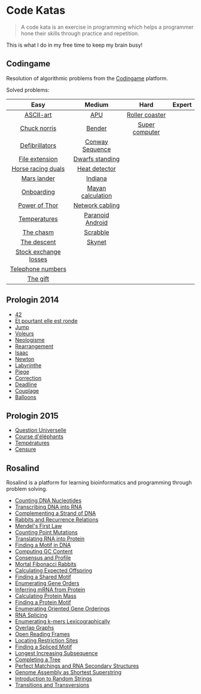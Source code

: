 # Code Katas
> A code kata is an exercise in programming which helps a programmer hone their skills through practice and repetition.

This is what I do in my free time to keep my brain busy!

## Codingame

Resolution of algorithmic problems from the [Codingame](http://www.codingame.com/) platform.

Solved problems:

| Easy | Medium | Hard | Expert
| :---: | :---: | :---: | :---: |
[ASCII-art](codingame/easy/ascii-art.py) | [APU](codingame/medium/apu.py)| [Roller coaster](codingame/hard/roller_coaster.py) |
[Chuck norris](codingame/easy/chuck_norris.py) | [Bender](codingame/medium/bender.py) | [Super computer](codingame/hard/super_computer.py)|
[Defibrillators](codingame/easy/defibrillators.py) | [Conway Sequence](codingame/medium/conway_sequence.py) ||
[File extension](codingame/easy/file_extension.py) | [Dwarfs standing](codingame/medium/dwarfs_standing.py) ||
[Horse racing duals](codingame/easy/horse-racing_duals.py) | [Heat detector](codingame/medium/heat_detector.py) ||
[Mars lander](codingame/easy/mars_lander.py) | [Indiana](codingame/medium/indiana.py) ||
[Onboarding](codingame/easy/onboarding.py) | [Mayan calculation](codingame/medium/mayan_calculation.py) ||
[Power of Thor](codingame/easy/power_of_thor.py) | [Network cabling](codingame/medium/network_cabling.py) ||
[Temperatures](codingame/easy/temperatures.py) | [Paranoid Android](codingame/medium/paranoid_android.py) ||
[The chasm](codingame/easy/the_chasm.py) | [Scrabble](codingame/medium/scrabble.py) ||
[The descent](codingame/easy/the_descent.py) | [Skynet](codingame/medium/skynet.py) ||
 | [Stock exchange losses](codingame/medium/stock_exchange_losses.py) ||
 | [Telephone numbers](codingame/medium/telephone_numbers.py) ||
 | [The gift](codingame/medium/the_gift.py) ||

## Prologin 2014
- [42](prologin/2014/1_42.py)
- [Et pourtant elle est ronde](prologin/2014/2_et_pourtant_elle_est_ronde.py)
- [Jump](prologin/2014/3_jump.py)
- [Voleurs](prologin/2014/4_voleurs.py)
- [Neologisme](prologin/2014/5_neologisme.py)
- [Rearrangement](prologin/2014/6_rearrangement.py)
- [Isaac](prologin/2014/7_isaac.py)
- [Newton](prologin/2014/8_newton.py)
- [Labyrinthe](prologin/2014/9_labyrinthe.py)
- [Piege](prologin/2014/10_piege.py)
- [Correction](prologin/2014/11_correction.py)
- [Deadline](prologin/2014/12_deadline.py)
- [Couplage](prologin/2014/13_couplage.py)
- [Balloons](prologin/2014/15_balloons.py)

## Prologin 2015
- [Question Universelle](prologin/2015/1_question-universelle.py)
- [Course d'éléphants](prologin/2015/2_course-elephants.py)
- [Températures](prologin/2015/3_temperatures.py)
- [Censure](prologin/2015/4_censure.py)

## Rosalind
Rosalind is a platform for learning bioinformatics and programming through problem solving.
- [Counting DNA Nucleotides](rosalind/dna.py)
- [Transcribing DNA into RNA](rosalind/rna.py)
- [Complementing a Strand of DNA](rosalind/recv.py)
- [Rabbits and Recurrence Relations](rosalind/fib.py)
- [Mendel's First Law](rosalind/iprb.py)
- [Counting Point Mutations](rosalind/hamm.py)
- [Translating RNA into Protein](rosalind/prot.py)
- [Finding a Motif in DNA](rosalind/subs.py)
- [Computing GC Content](rosalind/gc.py)
- [Consensus and Profile](rosalind/cons.py)
- [Mortal Fibonacci Rabbits](rosalind/fibd.py)
- [Calculating Expected Offspring](rosalind/iev.py)
- [Finding a Shared Motif](rosalind/lcsm.py)
- [Enumerating Gene Orders](rosalind/perm.py)
- [Inferring mRNA from Protein](rosalind/mrna.py)
- [Calculating Protein Mass](rosalind/prtm.py)
- [Finding a Protein Motif](rosalind/mprt.py)
- [Enumerating Oriented Gene Orderings](rosalind/sign.py)
- [RNA Splicing](rosalind/splc.py)
- [Enumerating k-mers Lexicographically](rosalind/lexf.py)
- [Overlap Graphs](rosalind/grph.py)
- [Open Reading Frames](rosalind/orf.py)
- [Locating Restriction Sites](rosalind/revp.py)
- [Finding a Spliced Motif](rosalind/sseq.py)
- [Longest Increasing Subsequence](rosalind/lgis.py)
- [Completing a Tree](rosalind/tree.py)
- [Perfect Matchings and RNA Secondary Structures](rosalind/pmch.py)
- [Genome Assembly as Shortest Superstring](rosalind/long.py)
- [Introduction to Random Strings](rosalind/prob.py)
- [Transitions and Transversions](rosalind/tran.py)
